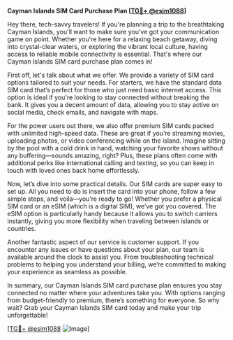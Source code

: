 **Cayman Islands SIM Card Purchase Plan [[TG💪+ @esim1088](https://t.me/s/esim1088)]**

Hey there, tech-savvy travelers! If you're planning a trip to the breathtaking Cayman Islands, you'll want to make sure you've got your communication game on point. Whether you're here for a relaxing beach getaway, diving into crystal-clear waters, or exploring the vibrant local culture, having access to reliable mobile connectivity is essential. That's where our Cayman Islands SIM card purchase plan comes in!

First off, let's talk about what we offer. We provide a variety of SIM card options tailored to suit your needs. For starters, we have the standard data SIM card that’s perfect for those who just need basic internet access. This option is ideal if you're looking to stay connected without breaking the bank. It gives you a decent amount of data, allowing you to stay active on social media, check emails, and navigate with maps.

For the power users out there, we also offer premium SIM cards packed with unlimited high-speed data. These are great if you’re streaming movies, uploading photos, or video conferencing while on the island. Imagine sitting by the pool with a cold drink in hand, watching your favorite shows without any buffering—sounds amazing, right? Plus, these plans often come with additional perks like international calling and texting, so you can keep in touch with loved ones back home effortlessly.

Now, let’s dive into some practical details. Our SIM cards are super easy to set up. All you need to do is insert the card into your phone, follow a few simple steps, and voila—you’re ready to go! Whether you prefer a physical SIM card or an eSIM (which is a digital SIM), we’ve got you covered. The eSIM option is particularly handy because it allows you to switch carriers instantly, giving you more flexibility when traveling between islands or countries.

Another fantastic aspect of our service is customer support. If you encounter any issues or have questions about your plan, our team is available around the clock to assist you. From troubleshooting technical problems to helping you understand your billing, we’re committed to making your experience as seamless as possible.

In summary, our Cayman Islands SIM card purchase plan ensures you stay connected no matter where your adventures take you. With options ranging from budget-friendly to premium, there’s something for everyone. So why wait? Grab your Cayman Islands SIM card today and make your trip unforgettable!

[[TG💪+ @esim1088](https://t.me/s/esim1088) ![Image](https://i.postimg.cc/Y0z9fWf4/image.png)]